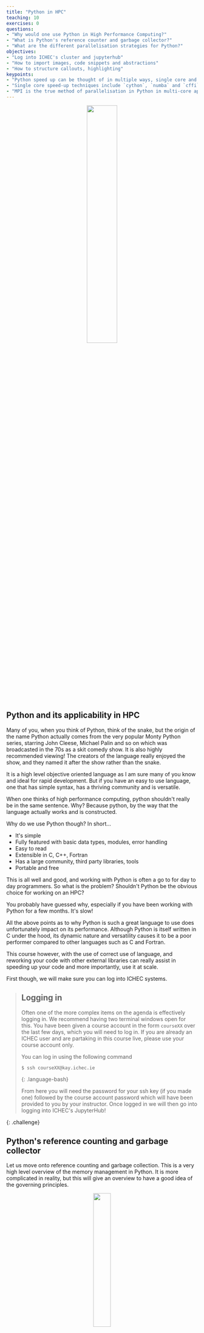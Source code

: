 ```yaml
---
title: "Python in HPC"
teaching: 10
exercises: 0
questions:
- "Why would one use Python in High Performance Computing?"
- "What is Python's reference counter and garbage collector?"
- "What are the different parallelisation strategies for Python?"
objectives:
- "Log into ICHEC's cluster and jupyterhub"
- "How to import images, code snippets and abstractions"
- "How to structure callouts, highlighting"
keypoints:
- "Python speed up can be thought of in multiple ways, single core and multi-core"
- "Single core speed-up techniques include `cython`, `numba` and `cffi`"
- "MPI is the true method of parallelisation in Python in multi-core applications"
---
```


<p align="center"><img src="../fig/ICHEC_Logo.jpg" width="40%"/></p>

## Python and its applicability in HPC

Many of you, when you think of Python, think of the snake, but the origin of the name Python actually comes from the
very popular Monty Python series, starring John Cleese, Michael Palin and so on which was broadcasted in the 70s as a 
skit comedy show. It is also highly recommended viewing! The creators of the language really enjoyed the show, and they
named it after the show rather than the snake.

It is a high level objective oriented language as I am sure many of you know and ideal for rapid development. But if
you have an easy to use language, one that has simple syntax, has a thriving community and is versatile.

When one thinks of high performance computing, python shouldn't really be in the same sentence. Why? Because python, by
the way that the language actually works and is constructed.

Why do we use Python though? In short...

- It's simple
- Fully featured with basic data types, modules, error handling
- Easy to read
- Extensible in C, C++, Fortran
- Has a large community, third party libraries, tools
- Portable and free

This is all well and good, and working with Python is often a go to for day to day programmers. So what is the problem?
Shouldn't Python be the obvious choice for working on an HPC? 

You probably have guessed why, especially if you have been working with Python for a few months. It's slow!

All the above points as to why Python is such a great language to use does unfortunately impact on its performance.
Although Python is itself written in C under the hood, its dynamic nature and versatility causes it to be a poor
performer compared to other languages such as C and Fortran.

This course however, with the use of correct use of language, and reworking your code with other external libraries can
really assist in speeding up your code and more importantly, use it at scale.

First though, we will make sure you can log into ICHEC systems.

> ## Logging in
>
> Often one of the more complex items on the agenda is effectively logging in. We recommend having two terminal windows
> open for this. You have been given a course account in the form `courseXX` over the last few days, which you will 
> need to log in. If you are already an ICHEC user and are partaking in this course live, please use your course 
> account only.
> 
> You can log in using the following command
>
> ~~~
> $ ssh courseXX@kay.ichec.ie
> ~~~
> {: .language-bash}
>
> From here you will need the password for your ssh key (if you made one) followed by the course account password which
> will have been provided to you by your instructor. Once logged in we will then go into logging into ICHEC's 
> JupyterHub!
>
{: .challenge}

## Python's reference counting and garbage collector

Let us move onto reference counting and garbage collection. This is a very high level overview of the memory management
in Python. It is more complicated in reality, but this will give an overview to have a good idea of the governing
principles. 

<p align="center"><img src="../fig/refcount-1.png" width="30%"/></p>

Let’s consider the example where a script that starts by creating a random numpy array and assigning it to a variable 
`a`. In the background, you are creating a location in memory, that is continuous with some binary notation inside it. 
When you create somethin, Python will update the reference count. The reference refers to the number of variables that
point to the allotted location in memory. The reference is not to the variable, but to the location. If you have worked
with C, C++ this concept should be fairly familiar. 

<p align="center"><img src="../fig/refcount-2.png" width="35%"/></p>

Now let's create another operation and continue in the script, say you create a transpose of `a` and assign it to `b`,
it doesn’t create new memory. Instead, the operation does some changes and reuses the same block of memory, as it is 
used by two variables, and the reference counter will increase by 1. 

<p align="center"><img src="../fig/refcount-3.png" width="40%"/></p>

Let us continue our script again. We create have two other arrays, `c` and `d`, let us keep them the same size, our 
reference counters will be 1 and 1. 

<p align="center"><img src="../fig/refcount-4.png" width="45%"/></p>

Now let us say we delete `c`, Our reference counter decreases as there is no variables that point to that block of 
memory. The memory location has no variable pointing to it. There is another concept called *garbage collection* which
are cycles that occur in Python. It is a mechanism that checks through the memory and when it finds that a memory
location has a reference equal to 0, then the garbage collector will mark it as free. But the memory appears as free to
Python, but not to anything outside of Python. You effecitvely see it as a black box and so does the operating system. 
Python however, sees it as an empty black box it can use. If you create a new variable, it may put it into this space 
in memory. You can also reduce the reference count by setting `c = 1`, so that it now points somewhere else. 

<p align="center"><img src="../fig/refcount-5.png" width="50%"/></p>

Continuing with our script, if we allocate an array, `e` of `size = y`, where `y > x`, then the memory doesn’t fit, and 
unlike a gas being able to become pressurised as it fits into a small container, we cannot fit this in in the same way 
as we cannot fit a litre of water in a teacup. 

The memory of NumPy arrays is allocated as a continuous block only. So the block will be unused and will only be used
if you create something later that fits in the memory. If that happens Python can allocate the memory, reuse it and set
the reference counter to 1 again. 

<p align="center"><img src="../fig/refcount-6.png" width="55%"/></p>

It will only be used up if you create a new item (which we will call `f`) which fits that memory space, then python can
allocate, reuse the memory then set the reference to 1 again.

It gets more complex if we decide to parallelise this, For threading, which is splitting up a simple process like
this into separate pieces. A thread can be thought of like a hand on a keyboard, your hand being the process, it splits
up to complete the small tasks of pushing different keys. When it comes to a problem like this, if the reference
counting is different between two different threads it can cause conflicts, as they are trying to access the same 
memory at the same time and therefore control the reference.

The garbage collector may then find that something was set to 0, and it was not supposed to be, then the rest of the
program is expecting to access this memory, but has already disappeared, or it was supposed to be free and two threads
corrupted the reference counting, which can result in leaking memory, or the program may use more memory and then crash
or return peculiar results.


> ## Connecting to JupyterHub
> 
> Now to connect to the Jupyter notebooks we will need to set up an ssh tunnel
>
> ~~~
> $ module load conda/2
> $ source activate jupyterhub
> $ jupyterhub_kay
> ~~~
> {: .langauge-bash}
>
> After typing these few lines, it it will print some instructions to create and use a SSH tunnel. For example, you may
> see some output similar to the following.
> 
> ~~~
> JupyterHub starting (will take 1-2min). Usage instructions will be printed soon.
> 
> Usage Instructions:
> 1. Create a ssh tunnel from your local computer using the command
> ssh -N -L 8080:localhost:12345 courseXX@login2.kay.ichec.ie
> 2. Open web browser at http://localhost:8080
> ~~~
> {: .output}
>
> From this point you should head over to your other terminal window, which does not have a connection to ICHEC's 
> cluster and type the first line from from the instructions.
>
> You will be requested a password after successful entry, the window will not show any output. You can then head to a
> web browser, ideally Chrome or Firefox and enter the link in the second step of the isntructions.
>
{: .challenge}



{% include links.md %}
